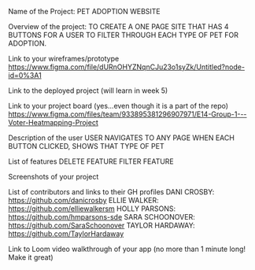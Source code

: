 Name of the Project: 
PET ADOPTION WEBSITE

Overview of the project: 
TO CREATE A ONE PAGE SITE THAT HAS 4 BUTTONS FOR A USER
TO FILTER THROUGH EACH TYPE OF PET FOR ADOPTION. 

Link to your wireframes/prototype
https://www.figma.com/file/dURnOHYZNqnCJu23o1syZk/Untitled?node-id=0%3A1


Link to the deployed project (will learn in week 5)


Link to your project board (yes...even though it is a part of the repo)
https://www.figma.com/files/team/933895381296907971/E14-Group-1---Voter-Heatmapping-Project


Description of the user
USER NAVIGATES TO ANY PAGE
WHEN EACH BUTTON CLICKED, SHOWS THAT TYPE OF PET

List of features
DELETE FEATURE
FILTER FEATURE

Screenshots of your project

List of contributors and links to their GH profiles
DANI CROSBY: https://github.com/danicrosby
ELLIE WALKER: https://github.com/elliewalkersm
HOLLY PARSONS: https://github.com/hmparsons-sde
SARA SCHOONOVER: https://github.com/SaraSchoonover
TAYLOR HARDAWAY: https://github.com/TaylorHardaway

Link to Loom video walkthrough of your app (no more than 1 minute long! Make it great)

